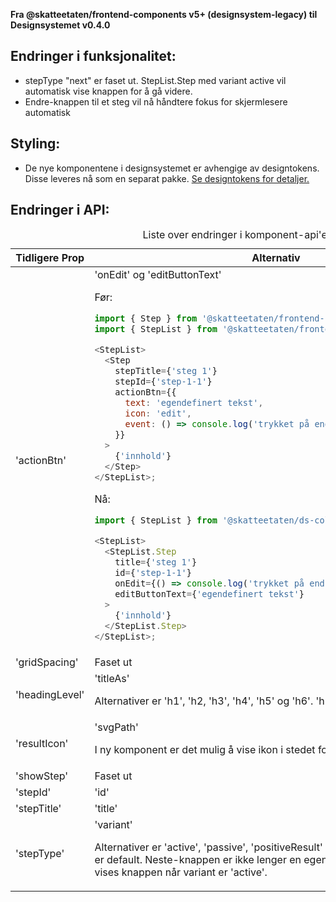 **Fra @skatteetaten/frontend-components v5+ (designsystem-legacy) til Designsystemet v0.4.0**

## Endringer i funksjonalitet:

- stepType "next" er faset ut. StepList.Step med variant active vil automatisk vise knappen for å gå videre.
- Endre-knappen til et steg vil nå håndtere fokus for skjermlesere automatisk

## Styling:

- De nye komponentene i designsystemet er avhengige av designtokens. Disse leveres nå som en separat pakke. <a class="brodtekst-link" href="#section-designtokens-deprecated">Se designtokens for detaljer.</a>

## Endringer i API:

<!--For full API-dokumentasjon, vennligst se på <a class="brodtekst-link" href="https://breakdance.github.io/breakdance/">button komponent</a> på dokumentasjonssiden til designsystemet.
( //TODO FRONT-1268 Lenke til EPI dok)-->

<div class="migration-tabell">
<table>
<caption>Liste over endringer i komponent-api'et</caption>
<thead><tr><th>Tidligere Prop</th><th>Alternativ</th></tr></thead>
<tbody>
<tr>
<td>'actionBtn'</td>
<td>'onEdit' og 'editButtonText'

Før:

```javascript static
import { Step } from '@skatteetaten/frontend-components/StepList/Step';
import { StepList } from '@skatteetaten/frontend-components/StepList';

<StepList>
  <Step
    stepTitle={'steg 1'}
    stepId={'step-1-1'}
    actionBtn={{
      text: 'egendefinert tekst',
      icon: 'edit',
      event: () => console.log('trykket på endre knapp'),
    }}
  >
    {'innhold'}
  </Step>
</StepList>;
```

Nå:

```js static
import { StepList } from '@skatteetaten/ds-collections';

<StepList>
  <StepList.Step
    title={'steg 1'}
    id={'step-1-1'}
    onEdit={() => console.log('trykket på endre knapp')}
    editButtonText={'egendefinert tekst'}
  >
    {'innhold'}
  </StepList.Step>
</StepList>;
```

</td>
</tr>
<tr>
<td>'gridSpacing'</td>
<td>Faset ut</td>
</tr>
<tr>
<td>'headingLevel'</td>
<td>'titleAs'

Alternativer er 'h1', 'h2, 'h3', 'h4', 'h5' og 'h6'. 'h3' er default.

</td>
</tr>
<tr>
<td>'resultIcon'</td>
<td>'svgPath'

I ny komponent er det mulig å vise ikon i stedet for nummer i alle stegtyper.

</td>
</tr>
<tr>
<td>'showStep'</td>
<td>Faset ut</td>
</tr>
<tr>
<td>'stepId'</td>
<td>'id'</td>
</tr>
<tr>
<td>'stepTitle'</td>
<td>'title'</td>
</tr>
<tr>
<td>'stepType'</td>
<td>'variant'

Alternativer er 'active', 'passive', 'positiveResult' og 'neutralResult'. 'passive' er default.
Neste-knappen er ikke lenger en egen stegtype 'next'. I stedet vises knappen når variant er 'active'.</td>

</tr>
</tbody>
</table>
</div>
